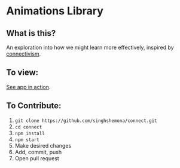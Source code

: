 # Animations Library
## What is this?
An exploration into how we might learn more effectively, inspired by [connectivism](https://www.wgu.edu/blog/connectivism-learning-theory2105.html).

## To view:
[See app in action](#WIP).

## To Contribute:
1. `git clone https://github.com/singhshemona/connect.git`
2. `cd connect`
3. `npm install`
4. `npm start`
5. Make desired changes 
6. Add, commit, push
7. Open pull request